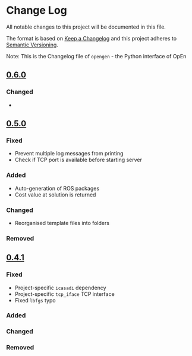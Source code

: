 # Change Log

All notable changes to this project will be documented in this file.

The format is based on [Keep a Changelog](http://keepachangelog.com/)
and this project adheres to [Semantic Versioning](http://semver.org/).

Note: This is the Changelog file of `opengen` - the Python interface of OpEn

## [0.6.0]

### Changed

* 

## [0.5.0]

### Fixed

* Prevent multiple log messages from printing
* Check if TCP port is available before starting server 

### Added

* Auto-generation of ROS packages
* Cost value at solution is returned

### Changed

* Reorganised template files into folders

### Removed


## [0.4.1]

### Fixed

* Project-specific `icasadi` dependency
* Project-specific `tcp_iface` TCP interface
* Fixed `lbfgs` typo

### Added

### Changed

### Removed


[0.6.0]: https://github.com/alphaville/optimization-engine/compare/opengen-0.6.0...opengen-0.5.0
[0.5.0]: https://github.com/alphaville/optimization-engine/compare/opengen-0.5.0...opengen-0.4.1
[0.4.1]: https://github.com/alphaville/optimization-engine/compare/opengen-0.4.1...master
